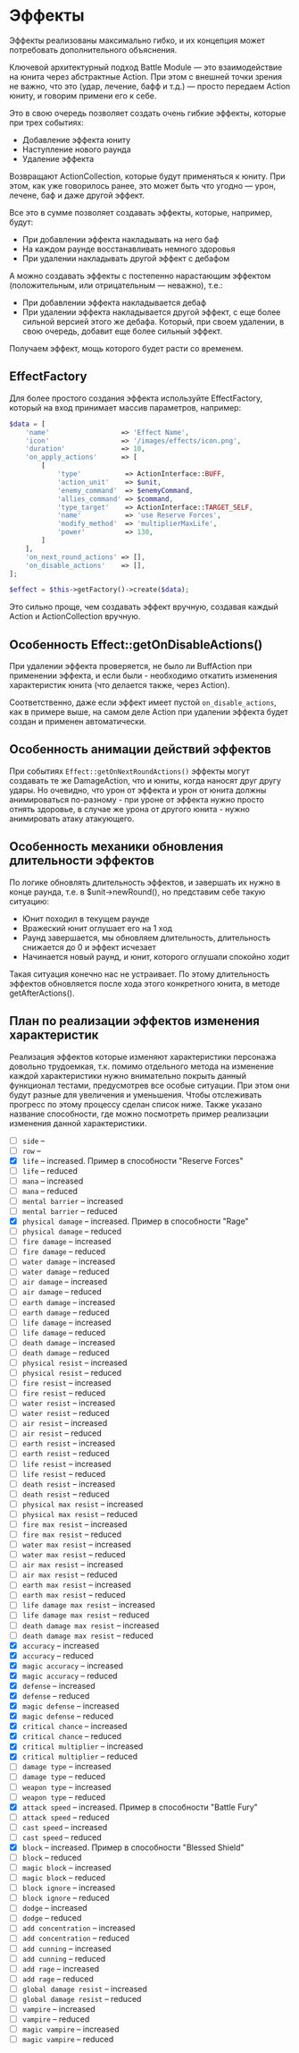 
# Эффекты

Эффекты реализованы максимально гибко, и их концепция может потребовать дополнительного объяснения.

Ключевой архитектурный подход Battle Module — это взаимодействие на юнита через абстрактные Action. При этом с внешней
точки зрения не важно, что это (удар, лечение, бафф и т.д.) — просто передаем Action юниту, и говорим примени его к 
себе.

Это в свою очередь позволяет создать очень гибкие эффекты, которые при трех событиях:

- Добавление эффекта юниту
- Наступление нового раунда
- Удаление эффекта

Возвращают ActionCollection, которые будут применяться к юниту. При этом, как уже говорилось ранее, это может быть что 
угодно — урон, лечене, баф и 
даже другой эффект.

Все это в сумме позволяет создавать эффекты, которые, например, будут:

- При добавлении эффекта накладывать на него баф
- На каждом раунде восстанавливать немного здоровья
- При удалении накладывать другой эффект с дебафом

А можно создавать эффекты с постепенно нарастающим эффектом (положительным, или отрицательным — неважно), т.е.:

- При добавлении эффекта накладывается дебаф
- При удалении эффекта накладывается другой эффект, с еще более сильной версией этого же дебафа. Который, при своем 
удалении, в свою очередь, добавит еще более сильный эффект.

Получаем эффект, мощь которого будет расти со временем.

## EffectFactory

Для более простого создания эффекта используйте EffectFactory, который на вход принимает массив параметров, например:

```php
$data = [
    'name'                  => 'Effect Name',
    'icon'                  => '/images/effects/icon.png',
    'duration'              => 10,
    'on_apply_actions'      => [
        [
            'type'           => ActionInterface::BUFF,
            'action_unit'    => $unit,
            'enemy_command'  => $enemyCommand,
            'allies_command' => $command,
            'type_target'    => ActionInterface::TARGET_SELF,
            'name'           => 'use Reserve Forces',
            'modify_method'  => 'multiplierMaxLife',
            'power'          => 130,
        ]
    ],
    'on_next_round_actions' => [],
    'on_disable_actions'    => [],
];

$effect = $this->getFactory()->create($data);
```

Это сильно проще, чем создавать эффект вручную, создавая каждый Action и ActionCollection вручную.

## Особенность Effect::getOnDisableActions()

При удалении эффекта проверяется, не было ли BuffAction при применении эффекта, и если были - необходимо откатить 
изменения характеристик юнита (что делается также, через Action).

Соответственно, даже если эффект имеет пустой `on_disable_actions`, как в примере выше, на самом деле Action при 
удалении эффекта будет создан и применен автоматически.

## Особенность анимации действий эффектов

При событиях `Effect::getOnNextRoundActions()` эффекты могут создавать те же DamageAction, что и юниты, когда наносят 
друг другу удары. Но очевидно, что урон от эффекта и урон от юнита должны анимироваться по-разному - при уроне от 
эффекта нужно просто отнять здоровье, в случае же урона от другого юнита - нужно анимировать атаку атакующего.

## Особенность механики обновления длительности эффектов

По логике обновлять длительность эффектов, и завершать их нужно в конце раунда, т.е. в $unit->newRound(), но представим
себе такую ситуацию:

- Юнит походил в текущем раунде
- Вражеский юнит оглушает его на 1 ход
- Раунд завершается, мы обновляем длительность, длительность снижается до 0 и эффект исчезает
- Начинается новый раунд, и юнит, которого оглушали спокойно ходит

Такая ситуация конечно нас не устраивает. По этому длительность эффектов обновляется после хода этого конкретного юнита,
в методе getAfterActions().

## План по реализации эффектов изменения характеристик

Реализация эффектов которые изменяют характеристики персонажа довольно трудоемкая, т.к. помимо отдельного метода на
изменение каждой характеристики нужно внимательно покрыть данный функционал тестами, предусмотрев все особые ситуации.
При этом они будут разные для увеличения и уменьшения. Чтобы отслеживать прогресс по этому процессу сделан список ниже.
Также указано название способности, где можно посмотреть пример реализации изменения данной характеристики.

- [ ] `side` – 
- [ ] `row` – 
- [x] `life` – increased. Пример в способности "Reserve Forces"
- [ ] `life` – reduced
- [ ] `mana` – increased
- [ ] `mana` – reduced
- [ ] `mental barrier` – increased
- [ ] `mental barrier` – reduced
- [x] `physical damage` – increased. Пример в способности "Rage"
- [ ] `physical damage` – reduced
- [ ] `fire damage` – increased
- [ ] `fire damage` – reduced
- [ ] `water damage` – increased
- [ ] `water damage` – reduced
- [ ] `air damage` – increased
- [ ] `air damage` – reduced
- [ ] `earth damage` – increased
- [ ] `earth damage` – reduced
- [ ] `life damage` – increased
- [ ] `life damage` – reduced
- [ ] `death damage` – increased
- [ ] `death damage` – reduced
- [ ] `physical resist` – increased
- [ ] `physical resist` – reduced
- [ ] `fire resist` – increased
- [ ] `fire resist` – reduced
- [ ] `water resist` – increased
- [ ] `water resist` – reduced
- [ ] `air resist` – increased
- [ ] `air resist` – reduced
- [ ] `earth resist` – increased
- [ ] `earth resist` – reduced
- [ ] `life resist` – increased
- [ ] `life resist` – reduced
- [ ] `death resist` – increased
- [ ] `death resist` – reduced
- [ ] `physical max resist` – increased
- [ ] `physical max resist` – reduced
- [ ] `fire max resist` – increased
- [ ] `fire max resist` – reduced
- [ ] `water max resist` – increased
- [ ] `water max resist` – reduced
- [ ] `air max resist` – increased
- [ ] `air max resist` – reduced
- [ ] `earth max resist` – increased
- [ ] `earth max resist` – reduced
- [ ] `life damage max resist` – increased
- [ ] `life damage max resist` – reduced
- [ ] `death damage max resist` – increased
- [ ] `death damage max resist` – reduced
- [x] `accuracy` – increased
- [x] `accuracy` – reduced
- [x] `magic accuracy` – increased
- [x] `magic accuracy` – reduced
- [x] `defense` – increased
- [x] `defense` – reduced
- [x] `magic defense` – increased
- [x] `magic defense` – reduced
- [x] `critical chance` – increased
- [x] `critical chance` – reduced
- [x] `critical multiplier` – increased
- [x] `critical multiplier` – reduced
- [ ] `damage type` – increased
- [ ] `damage type` – reduced
- [ ] `weapon type` – increased
- [ ] `weapon type` – reduced
- [x] `attack speed` – increased. Пример в способности "Battle Fury"
- [ ] `attack speed` – reduced
- [ ] `cast speed` – increased
- [ ] `cast speed` – reduced
- [x] `block` – increased. Пример в способности "Blessed Shield"
- [ ] `block` – reduced
- [ ] `magic block` – increased
- [ ] `magic block` – reduced
- [ ] `block ignore` – increased
- [ ] `block ignore` – reduced
- [ ] `dodge` – increased
- [ ] `dodge` – reduced
- [ ] `add concentration` – increased
- [ ] `add concentration` – reduced
- [ ] `add cunning` – increased
- [ ] `add cunning` – reduced
- [ ] `add rage` – increased
- [ ] `add rage` – reduced
- [ ] `global damage resist` – increased
- [ ] `global damage resist` – reduced
- [ ] `vampire` – increased
- [ ] `vampire` – reduced
- [ ] `magic vampire` – increased
- [ ] `magic vampire` – reduced
